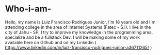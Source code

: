 # Who-i-am-
Hello, my name is Luiz Francisco Rodrigues Junior, I'm 18 years old and I'm attending college in the area of ​​Internet Systems (Fatec - S.I).
I live in the city of Jahu - SP, I try to improve my knowledge in the programming area, specialize and be a fullstack Dev.
I will be making some of my work available here on Github and on my Linkedin ( https://www.linkedin.com/in/luiz-francisco-rodrigues-junior-a36711265/ )
